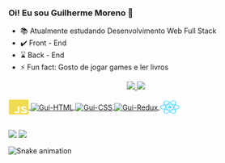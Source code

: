 ### Oi! Eu sou Guilherme Moreno 👋

- 📚 Atualmente estudando Desenvolvimento Web Full Stack
- ✔️ Front - End
- ⌛ Back - End
- ⚡ Fun fact: Gosto de jogar games e ler livros

<div align="center">
  <a href="https://github.com/Guilherme-moreno">
  <img height="180em" src="https://github-readme-stats.vercel.app/api?username=Guilherme-moreno&show_icons=true&theme=darklude_all_commits=true&count_private=true"/>
  <img height="180em" src="https://github-readme-stats.vercel.app/api/top-langs/?username=Guilherme-moreno&layout=compact&langs_count=7&theme=darklude"/>
</div>
  <div style="display: inline_block"><br>
  <img align="center" alt="Gui-Js" height="30" width="40" src="https://raw.githubusercontent.com/devicons/devicon/master/icons/javascript/javascript-plain.svg">
  <img align="center" alt="Gui-HTML" height="30" width="40" src="https://img.shields.io/badge/HTML5-E34F26?style=for-the-badge&logo=html5&logoColor=white">
  <img align="center" alt="Gui-CSS" height="30" width="40" src="https://img.shields.io/badge/CSS3-1572B6?style=for-the-badge&logo=css3&logoColor=white">
  <img align="center" alt="Gui-Redux" height="30" width="40" src=	https://img.shields.io/badge/Redux-593D88?style=for-the-badge&logo=redux&logoColor=white"> 
   <img align="center" alt="Gui-React" height="30" width="40" src="https://raw.githubusercontent.com/devicons/devicon/master/icons/react/react-original.svg">
                                                                
</div>
  
  ##
 
  <div>
  <a href = "mailto:guilherme.lmoreno23@gmail.com"><img src="https://img.shields.io/badge/-Gmail-%23333?style=for-the-badge&logo=gmail&logoColor=white" target="_blank"></a>
  <a href="https://www.linkedin.com/in/guilhermelmoreno/" target="_blank"><img src="https://img.shields.io/badge/-LinkedIn-%230077B5?style=for-the-badge&logo=linkedin&logoColor=white" target="_blank"></a> 
  
  ![Snake animation](https://github.com/Guilherme-moreno/Guilherme-moreno/blob/output/github-contribution-grid-snake.svg)
  
  </div>
  
